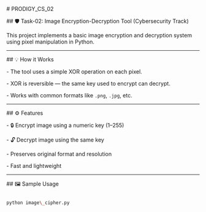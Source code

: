 \# PRODIGY\_CS\_02



\## 🛡️ Task-02: Image Encryption-Decryption Tool (Cybersecurity Track)



This project implements a basic image encryption and decryption system using pixel manipulation in Python.



---



\## 💡 How it Works



\- The tool uses a simple XOR operation on each pixel.

\- XOR is reversible — the same key used to encrypt can decrypt.

\- Works with common formats like `.png`, `.jpg`, etc.



---



\## ⚙️ Features



\- 🔒 Encrypt image using a numeric key (1–255)

\- 🔓 Decrypt image using the same key

\- Preserves original format and resolution

\- Fast and lightweight



---



\## 🖼️ Sample Usage



```bash

python image\_cipher.py



